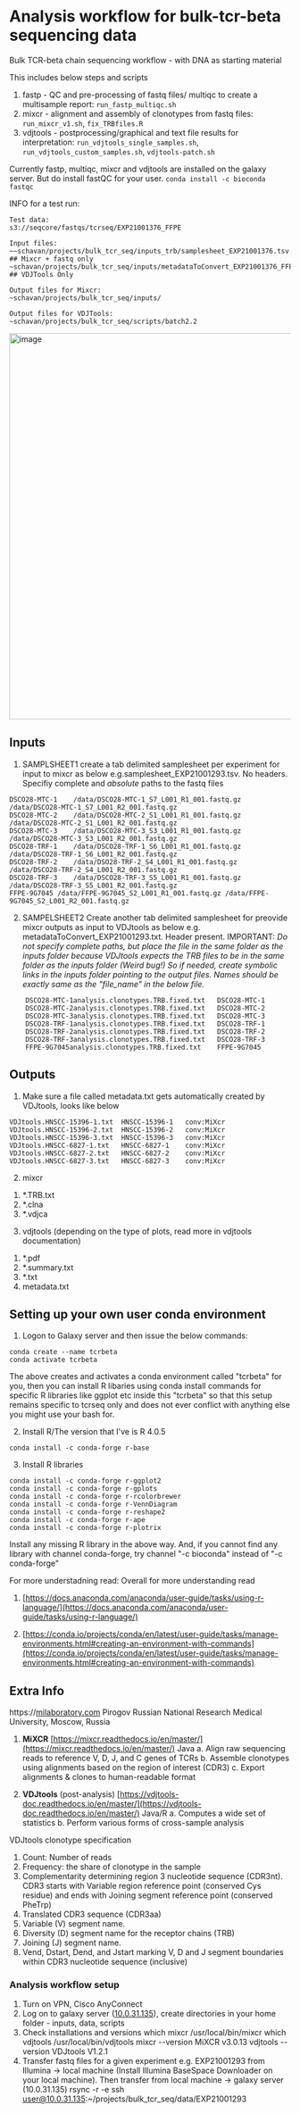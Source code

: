 # Analysis workflow for bulk-tcr-beta sequencing data
Bulk TCR-beta chain sequencing workflow - with DNA as starting material

This includes below steps and scripts

1) fastp - QC and pre-processing of fastq files/ multiqc to create a multisample report: `run_fastp_multiqc.sh`
2) mixcr - alignment and assembly of clonotypes from fastq files: `run_mixcr_v1.sh`, `fix_TRBfiles.R`
3) vdjtools - postprocessing/graphical and text file results for interpretation: `run_vdjtools_single_samples.sh`, `run_vdjtools_custom_samples.sh`, `vdjtools-patch.sh`

Currently fastp, multiqc, mixcr and vdjtools are installed on the galaxy server. But do install fastQC for your user.
`conda install -c bioconda fastqc`

INFO for a test run:
```
Test data:
s3://seqcore/fastqs/tcrseq/EXP21001376_FFPE

Input files:
~~schavan/projects/bulk_tcr_seq/inputs_trb/samplesheet_EXP21001376.tsv ## Mixcr + fastq only
~schavan/projects/bulk_tcr_seq/inputs/metadataToConvert_EXP21001376_FFPE.txt. ## VDJTools Only

Output files for Mixcr:
~schavan/projects/bulk_tcr_seq/inputs/

Output files for VDJTools:
~schavan/projects/bulk_tcr_seq/scripts/batch2.2

```

<img width="692" alt="image" src="https://user-images.githubusercontent.com/13784114/152161243-f1e5e77e-8f79-457c-9d98-cd6eabe4b3e9.png">


## Inputs

1) SAMPLSHEET1
create a tab delimited samplesheet per experiment for input to mixcr as below e.g.samplesheet_EXP21001293.tsv. No headers. Specifiy complete and *absolute* paths to the fastq files
```
DSCO28-MTC-1    /data/DSCO28-MTC-1_S7_L001_R1_001.fastq.gz    /data/DSCO28-MTC-1_S7_L001_R2_001.fastq.gz
DSCO28-MTC-2    /data/DSCO28-MTC-2_S1_L001_R1_001.fastq.gz    /data/DSCO28-MTC-2_S1_L001_R2_001.fastq.gz
DSCO28-MTC-3    /data/DSCO28-MTC-3_S3_L001_R1_001.fastq.gz    /data/DSCO28-MTC-3_S3_L001_R2_001.fastq.gz
DSCO28-TRF-1    /data/DSCO28-TRF-1_S6_L001_R1_001.fastq.gz    /data/DSCO28-TRF-1_S6_L001_R2_001.fastq.gz
DSCO28-TRF-2    /data/DSO28-TRF-2_S4_L001_R1_001.fastq.gz    /data/DSCO28-TRF-2_S4_L001_R2_001.fastq.gz
DSCO28-TRF-3    /data/DSCO28-TRF-3_S5_L001_R1_001.fastq.gz    /data/DSCO28-TRF-3_S5_L001_R2_001.fastq.gz
FFPE-9G7045 /data/FFPE-9G7045_S2_L001_R1_001.fastq.gz /data/FFPE-9G7045_S2_L001_R2_001.fastq.gz
```
2) SAMPELSHEET2
Create another tab delimited samplesheet for preovide mixcr outputs as input to VDJtools as below e.g. metadataToConvert_EXP21001293.txt. Header present. 
IMPORTANT: *Do not specify complete paths, but place the file in the same folder as the inputs folder because VDJtools expects the TRB files to be in the same folder as the inputs folder (Weird bug!) So if needed, create symbolic links in the inputs folder pointing to the output files. Names should be exactly same as the "file_name" in the below file.*

```file_name	sample_id
	DSCO28-MTC-1analysis.clonotypes.TRB.fixed.txt	DSCO28-MTC-1
	DSCO28-MTC-2analysis.clonotypes.TRB.fixed.txt	DSCO28-MTC-2
	DSCO28-MTC-3analysis.clonotypes.TRB.fixed.txt	DSCO28-MTC-3
	DSCO28-TRF-1analysis.clonotypes.TRB.fixed.txt	DSCO28-TRF-1
	DSCO28-TRF-2analysis.clonotypes.TRB.fixed.txt	DSCO28-TRF-2
	DSCO28-TRF-3analysis.clonotypes.TRB.fixed.txt	DSCO28-TRF-3
	FFPE-9G7045analysis.clonotypes.TRB.fixed.txt	FFPE-9G7045
```

## Outputs

1) Make sure a file called metadata.txt gets automatically created by VDJtools, looks like below
```file_name	sample_id	..filter..
VDJtools.HNSCC-15396-1.txt	HNSCC-15396-1	conv:MiXcr
VDJtools.HNSCC-15396-2.txt	HNSCC-15396-2	conv:MiXcr
VDJtools.HNSCC-15396-3.txt	HNSCC-15396-3	conv:MiXcr
VDJtools.HNSCC-6827-1.txt	HNSCC-6827-1	conv:MiXcr
VDJtools.HNSCC-6827-2.txt	HNSCC-6827-2	conv:MiXcr
VDJtools.HNSCC-6827-3.txt	HNSCC-6827-3	conv:MiXcr
```

2) mixcr

1. *.TRB.txt
2. *.clna
3. *.vdjca

3) vdjtools (depending on the type of plots, read more in vdjtools documentation)

1. *.pdf
2. *.summary.txt
3. *.txt
4. metadata.txt

## Setting up your own user conda environment

1) Logon to Galaxy server and then issue the below commands:
```
conda create --name tcrbeta
conda activate tcrbeta
```
The above creates and activates a conda environment called "tcrbeta" for you, then you can install R libaries using conda install commands for specific R libraries like ggplot etc inside this "tcrbeta" so that this setup remains specific to tcrseq only and does not ever conflict with anything else you might use your bash for.

2) Install R/The version that I've is R 4.0.5
```
conda install -c conda-forge r-base
```
3) Install R libraries
```
conda install -c conda-forge r-ggplot2
conda install -c conda-forge r-gplots
conda install -c conda-forge r-rcolorbrewer
conda install -c conda-forge r-VennDiagram
conda install -c conda-forge r-reshape2
conda install -c conda-forge r-ape
conda install -c conda-forge r-plotrix
```

Install any missing R library in the above way. And, if you cannot find any library with channel conda-forge, try channel "-c bioconda" instead of "-c conda-forge"

For more understadning read:
Overall for more understanding read 
1) [https://docs.anaconda.com/anaconda/user-guide/tasks/using-r-language/](https://docs.anaconda.com/anaconda/user-guide/tasks/using-r-language/) 

2) [https://conda.io/projects/conda/en/latest/user-guide/tasks/manage-environments.html#creating-an-environment-with-commands](https://conda.io/projects/conda/en/latest/user-guide/tasks/manage-environments.html#creating-an-environment-with-commands)

## Extra Info
https://[milaboratory.com](http://milaboratory.com) Pirogov Russian National Research Medical University, Moscow, Russia

1. **MiXCR** [https://mixcr.readthedocs.io/en/master/](https://mixcr.readthedocs.io/en/master/) Java
a. Align raw sequencing reads to reference V, D, J, and C genes of TCRs
b. Assemble clonotypes using alignments based on the region of interest (CDR3)
c. Export alignments & clones to human-readable format

2. **VDJtools** (post-analysis) [https://vdjtools-doc.readthedocs.io/en/master/](https://vdjtools-doc.readthedocs.io/en/master/) Java/R
a. Computes a wide set of statistics
b. Perform various forms of cross-sample analysis

VDJtools clonotype specification
1. Count: Number of reads
2. Frequency: the share of clonotype in the sample
3. Complementarity determining region 3 nucleotide sequence (CDR3nt). 
	CDR3 starts with Variable region reference point (conserved Cys residue)
	and ends with Joining segment reference point (conserved PheTrp)
4. Translated CDR3 sequence (CDR3aa)
5. Variable (V) segment name.
6. Diversity (D) segment name for the receptor chains (TRB)
7. Joining (J) segment name.
8. Vend, Dstart, Dend, and Jstart
	marking V, D and J segment boundaries within CDR3 nucleotide sequence 
	(inclusive)

### **Analysis workflow setup**

1. Turn on VPN, Cisco AnyConnect
2. Log on to galaxy server ([10.0.31.135](mailto:schavan@10.0.31.135)), create directories in your home folder -
inputs, data, scripts
3. Check installations and versions
which mixcr
/usr/local/bin/mixcr
which vdjtools
/usr/local/bin/vdjtools
mixcr --version
MiXCR v3.0.13
vdjtools --version
VDJtools V1.2.1
4. Transfer fastq files for a given experiment e.g. EXP21001293 from Illumina → local machine (Install Illumina BaseSpace Downloader on your local machine). Then transfer from local machine → galaxy server (10.0.31.135)
rsync -r -e ssh <local-path-to-fastq> user@10.0.31.135:~/projects/bulk_tcr_seq/data/EXP21001293

